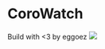 # CoroWatch
Build with <3 by eggoez
<img src="https://www.filepicker.io/api/file/Ehsp5apSdCl6KYtKPBUS/convert?h="/>
